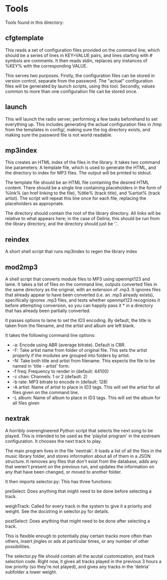 # Tools #

Tools found in this directory:

## cfgtemplate ##

This reads a set of configuration files provided on the command line, which
should be a series of lines in KEY=VALUE pairs, and lines starting with #
symbols are comments. It then reads stdin, replaces any instances of %KEY% with
the corresponding VALUE.

This serves two purposes. Firstly, the configuration files can be stored in
version control, separate from the password. The "actual" configuration files
will be generated by launch scripts, using this tool. Secondly, values common
to more than one configuration file can be stored once.

## launch ##

This will launch the radio server, performing a few tasks beforehand to set
everything up. This includes generating the actual configuration files in /tmp
from the templates in config/, making sure the log directory exists, and making
sure the password file is not world readable.

## mp3index ##

This creates an HTML index of the files in the library. It takes two command
line parameters: A template file, which is used to generate the HTML, and the
directory to index for MP3 files. The output will be printed to stdout.

The template file should be an HTML file containing the desired HTML content.
There should be a single line containing placeholders in the form of %link% (an
href linking to the file), %title% (track title), and %artist% (track artist).
The script will repeat this line once for each file, replacing the placeholders
as appropriate.

The directory should contain the root of the library directory. All links will
be relative to what appears here; in the case of Deliria, this should be run
from the library directory, and the directory should just be '.'.

## reindex ##

A short shell script that runs mp3index to regen the library index

## mod2mp3 ##

A shell script that converts module files to MP3 using openmpt123 and lame. It
takes a list of files on the command line, outputs converted files in the same
directory as the original, with an extension of .mp3. It ignores files that
already appear to have been converted (i.e. an .mp3 already exists),
specifically ignores .mp3 files, and tests whether openmpt123 recognizes it
before attempting conversion, so you can happily pass it * in a directory that
has already been partially converted.

It passes options to lame to set the ID3 encoding. By default, the title is
taken from the filename, and the artist and album are left blank.

It takes the following command line options:

* -a: Encode using ABR (average bitrate). Default is CBR.
* -F: Take artist name from folder of original file. This sets the artist
  properly if the modules are grouped into folders by artist.  
* -N: Take both title and artist from filename. This expects the file to be
  named in 'title - artist' form.
* -f freq: Frequency to render in (default: 44100)
* -c chan: Channels: 1 or 2 (default: 2)
* -b rate: MP3 bitrate to encode in (default: 128)
* -A artist: Name of artist to place in ID3 tags. This will set the artist for
  all files given on the command line.
* -L album: Name of album to place in ID3 tags. This will set the album for all
  files given

## nextrak ##

A horribly overengineered Python script that selects the next song to be
played. This is intended to be used as the 'playlist program' in the ezstream
configuration. It chooses the next track to play.

The main program lives in the file 'nextrak'. It loads a list of all the files
in the music library folder, and stores information about all of them in a JSON
structure. It removes any files that don't exist from the database, adds any
that weren't present on the previous run, and updates the information on any
that have been changed, or moved to another folder.

It then imports selector.py: This has three functions:

preSelect: Does anything that might need to be done before selecting a track.

weighTrack: Called for every track in the system to give it a priority and
weight. See the docstring in selector.py for details.

postSelect: Does anything that might need to be done after selecting a track.

This is flexible enough to potentially play certain tracks more often than
others, insert jingles or ads at particular times, or any number of other
possibilities.

The selector.py file should contain all the acutal customization, and track
selection code. Right now, it gives all tracks played in the previous 3 hours a
low priority (so they're not played), and gives any tracks in the 'deliria'
subfolder a lower weight.

